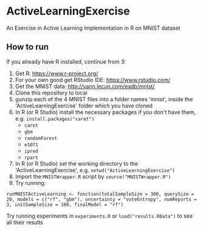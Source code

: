 # ActiveLearningExercise
An Exercise in Active Learning Implementation in R on MNIST dataset

## How to run
If you already have R installed, continue from 3:

1. Get R: https://www.r-project.org/
2. For your own good get RStudio IDE: https://www.rstudio.com/
3. Get the MNIST data: http://yann.lecun.com/exdb/mnist/
4. Clone this repository to local
5. gunzip each of the 4 MNIST files into a folder names 'mnist', inside the 'ActiveLearningExercise' folder which you have cloned
6. In R (or R Studio) install the necessary packages if you don't have them, e.g. `install.packages("caret")`
    * `caret`
    * `gbm`
    * `randomForest`
    * `e1071`
    * `ipred`
    * `rpart`
7. In R (or R Studio) set the working directory to the 'ActiveLearningExercise', e.g. `setwd("ActiveLearningExercise")`
8. Import the `MNISTWrapper.R` script by `source("MNISTWrapper.R")`
9. Try running:

`runMNISTActiveLearning <- function(totalSampleSize = 300, querySize = 20, models = c("rf", "gbm"), uncertainty = "voteEntropy", numReports = 3, initSampleSize = 100, finalModel = "rf")`

Try running experiments in `experiments.R` or `load("results.RData")` to see all their results